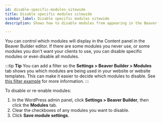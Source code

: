 ```yaml
---
id: disable-specific-modules-sitewide
title: Disable specific modules sitewide
sidebar_label: Disable specific modules sitewide
description: Shows how to disable modules from appearing in the Beaver Builder editor.

---
```


You can control which modules will display in the Content panel in the Beaver Builder editor. If there are some modules you never use, or some modules you don't want your clients to use, you can disable specific modules or even disable all modules.

:::tip **Tip**
You can add a filter so the **Settings > Beaver Builder > Modules** tab shows you which modules are being used in your website or website templates. This can make it easier to decide which modules to disable. See [this filter example](/beaver-builder/developer/tutorials-guides/common-beaver-builder-plugin-filter-examples.md/#show-which-modules-are-in-use-in-a-website) for more information.
:::

To disable or re-enable modules:

1. In the WordPress admin panel, click **Settings > Beaver Builder**, then click the **Modules** tab.
2. Clear the checkboxes of any modules you want to disable.
3. Click **Save module settings**.